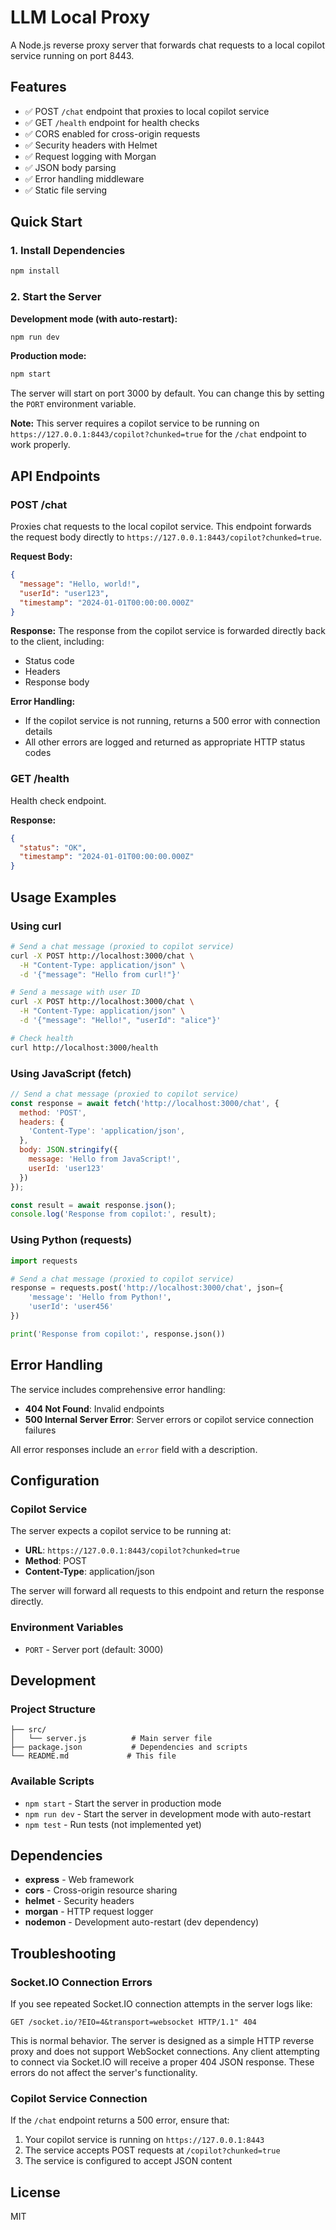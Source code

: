 # LLM Local Proxy

A Node.js reverse proxy server that forwards chat requests to a local copilot service running on port 8443.

## Features

- ✅ POST `/chat` endpoint that proxies to local copilot service
- ✅ GET `/health` endpoint for health checks
- ✅ CORS enabled for cross-origin requests
- ✅ Security headers with Helmet
- ✅ Request logging with Morgan
- ✅ JSON body parsing
- ✅ Error handling middleware
- ✅ Static file serving

## Quick Start

### 1. Install Dependencies

```bash
npm install
```

### 2. Start the Server

**Development mode (with auto-restart):**
```bash
npm run dev
```

**Production mode:**
```bash
npm start
```

The server will start on port 3000 by default. You can change this by setting the `PORT` environment variable.

**Note:** This server requires a copilot service to be running on `https://127.0.0.1:8443/copilot?chunked=true` for the `/chat` endpoint to work properly.

## API Endpoints

### POST /chat

Proxies chat requests to the local copilot service. This endpoint forwards the request body directly to `https://127.0.0.1:8443/copilot?chunked=true`.

**Request Body:**
```json
{
  "message": "Hello, world!",
  "userId": "user123",
  "timestamp": "2024-01-01T00:00:00.000Z"
}
```

**Response:** The response from the copilot service is forwarded directly back to the client, including:
- Status code
- Headers
- Response body

**Error Handling:**
- If the copilot service is not running, returns a 500 error with connection details
- All other errors are logged and returned as appropriate HTTP status codes

### GET /health

Health check endpoint.

**Response:**
```json
{
  "status": "OK",
  "timestamp": "2024-01-01T00:00:00.000Z"
}
```

## Usage Examples

### Using curl

```bash
# Send a chat message (proxied to copilot service)
curl -X POST http://localhost:3000/chat \
  -H "Content-Type: application/json" \
  -d '{"message": "Hello from curl!"}'

# Send a message with user ID
curl -X POST http://localhost:3000/chat \
  -H "Content-Type: application/json" \
  -d '{"message": "Hello!", "userId": "alice"}'

# Check health
curl http://localhost:3000/health
```

### Using JavaScript (fetch)

```javascript
// Send a chat message (proxied to copilot service)
const response = await fetch('http://localhost:3000/chat', {
  method: 'POST',
  headers: {
    'Content-Type': 'application/json',
  },
  body: JSON.stringify({
    message: 'Hello from JavaScript!',
    userId: 'user123'
  })
});

const result = await response.json();
console.log('Response from copilot:', result);
```

### Using Python (requests)

```python
import requests

# Send a chat message (proxied to copilot service)
response = requests.post('http://localhost:3000/chat', json={
    'message': 'Hello from Python!',
    'userId': 'user456'
})

print('Response from copilot:', response.json())
```

## Error Handling

The service includes comprehensive error handling:

- **404 Not Found**: Invalid endpoints
- **500 Internal Server Error**: Server errors or copilot service connection failures

All error responses include an `error` field with a description.

## Configuration

### Copilot Service

The server expects a copilot service to be running at:
- **URL**: `https://127.0.0.1:8443/copilot?chunked=true`
- **Method**: POST
- **Content-Type**: application/json

The server will forward all requests to this endpoint and return the response directly.

### Environment Variables

- `PORT` - Server port (default: 3000)

## Development

### Project Structure

```
├── src/
│   └── server.js          # Main server file
├── package.json           # Dependencies and scripts
└── README.md             # This file
```

### Available Scripts

- `npm start` - Start the server in production mode
- `npm run dev` - Start the server in development mode with auto-restart
- `npm test` - Run tests (not implemented yet)

## Dependencies

- **express** - Web framework
- **cors** - Cross-origin resource sharing
- **helmet** - Security headers
- **morgan** - HTTP request logger
- **nodemon** - Development auto-restart (dev dependency)

## Troubleshooting

### Socket.IO Connection Errors

If you see repeated Socket.IO connection attempts in the server logs like:
```
GET /socket.io/?EIO=4&transport=websocket HTTP/1.1" 404
```

This is normal behavior. The server is designed as a simple HTTP reverse proxy and does not support WebSocket connections. Any client attempting to connect via Socket.IO will receive a proper 404 JSON response. These errors do not affect the server's functionality.

### Copilot Service Connection

If the `/chat` endpoint returns a 500 error, ensure that:
1. Your copilot service is running on `https://127.0.0.1:8443`
2. The service accepts POST requests at `/copilot?chunked=true`
3. The service is configured to accept JSON content

## License

MIT 